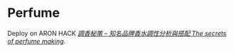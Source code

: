 # Perfume


Deploy on ARON HACK [*調香秘策 – 知名品牌香水調性分析與搭配 The secrets of perfume making*](https://aronhack.studio/perfume_github).

